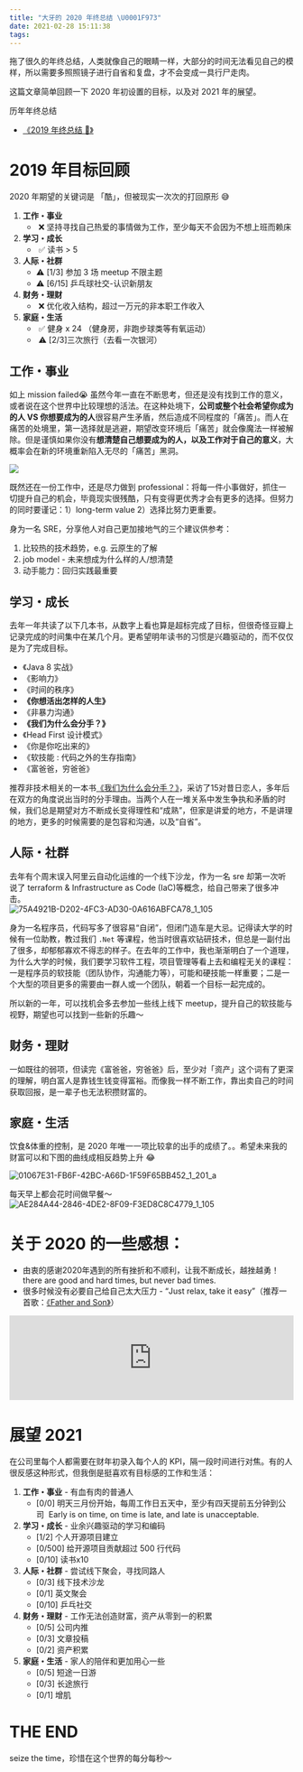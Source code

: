```yaml
---
title: "大牙的 2020 年终总结 \U0001F973"
date: 2021-02-28 15:11:38
tags:
---
```


拖了很久的年终总结，人类就像自己的眼睛一样，大部分的时间无法看见自己的模样，所以需要多照照镜子进行自省和复盘，才不会变成一具行尸走肉。

这篇文章简单回顾一下 2020 年初设置的目标，以及对 2021 年的展望。

<!--more-->

历年年终总结
- [《2019 年终总结 🎉》](/blog/20200120/2019-summary/)

# 2019 年目标回顾

2020 年期望的关键词是 「酷」，但被现实一次次的打回原形 😅 

1. **工作・事业**
    -  ❌ 坚持寻找自己热爱的事情做为工作，至少每天不会因为不想上班而赖床
2. **学习・成长**
    -  ✅ 读书  > 5 
3. **人际・社群**
    - ⚠️ [1/3] 参加 3 场 meetup 不限主题
    - ⚠️ [6/15] 乒乓球社交-认识新朋友 
4. **财务・理财**
    -  ❌ 优化收入结构，超过一万元的非本职工作收入
5. **家庭・生活**
    -  ✅ 健身 x 24 （健身房，非跑步球类等有氧运动）
    -  ⚠️ [2/3]三次旅行（去看一次银河）

## 工作・事业

如上 mission failed😭 虽然今年一直在不断思考，但还是没有找到工作的意义，或者说在这个世界中比较理想的活法。在这种处境下，**公司或整个社会希望你成为的人 VS 你想要成为的人**很容易产生矛盾，然后造成不同程度的「痛苦」。而人在痛苦的处境里，第一选择就是逃避，期望改变环境后「痛苦」就会像魔法一样被解除。但是谨慎如果你没有**想清楚自己想要成为的人，以及工作对于自己的意义**，大概率会在新的环境重新陷入无尽的「痛苦」黑洞。

![](/images/blog/200104_japan_travel/16144937497867.jpg)


既然还在一份工作中，还是尽力做到 professional：将每一件小事做好，抓住一切提升自己的机会，毕竟现实很残酷，只有变得更优秀才会有更多的选择。但努力的同时要谨记：1）long-term value 2）选择比努力更重要。

身为一名 SRE，分享他人对自己更加接地气的三个建议供参考：

1. 比较热的技术趋势，e.g. 云原生的了解
2. job model - 未来想成为什么样的人/想清楚 
3. 动手能力：回归实践最重要 

## 学习・成长

去年一年共读了以下几本书，从数字上看也算是超标完成了目标，但很奇怪豆瓣上记录完成的时间集中在某几个月。更希望明年读书的习惯是兴趣驱动的，而不仅仅是为了完成目标。

- 《Java 8 实战》
- 《影响力》
- 《时间的秩序》
- **《你想活出怎样的人生》**
- 《非暴力沟通》
- **《我们为什么会分手？》**
- 《Head First 设计模式》
- 《你是你吃出来的》
- 《软技能 : 代码之外的生存指南》
- 《富爸爸，穷爸爸》

推荐非技术相关的一本书[《我们为什么会分手？》](https://book.douban.com/subject/26146992/)，采访了15对昔日恋人，多年后在双方的角度说出当时的分手理由。当两个人在一堆关系中发生争执和矛盾的时候，我们总是期望对方不断成长变得理性和“成熟”，但家是讲爱的地方，不是讲理的地方，更多的时候需要的是包容和沟通，以及“自省”。

## 人际・社群

去年有个周末误入阿里云自动化运维的一个线下沙龙，作为一名 sre 却第一次听说了 terraform & Infrastructure as Code (IaC)等概念，给自己带来了很多冲击。    
![75A4921B-D202-4FC3-AD30-0A616ABFCA78_1_105](/images/blog/200104_japan_travel/75A4921B-D202-4FC3-AD30-0A616ABFCA78_1_105_c.jpeg)


身为一名程序员，代码写多了很容易“自闭”，但闭门造车是大忌。记得读大学的时候有一位助教，教过我们 `.Net` 等课程，他当时很喜欢钻研技术，但总是一副付出了很多，却郁郁寡欢不得志的样子。在去年的工作中，我也渐渐明白了一个道理，为什么大学的时候，我们要学习软件工程，项目管理等看上去和编程无关的课程：一是程序员的软技能（团队协作，沟通能力等），可能和硬技能一样重要；二是一个大型的项目更多的需要由一群人或一个团队，朝着一个目标一起完成的。

所以新的一年，可以找机会多去参加一些线上线下 meetup，提升自己的软技能与视野，期望也可以找到一些新的乐趣～

## 财务・理财

一如既往的弱项，但读完《富爸爸，穷爸爸》后，至少对「资产」这个词有了更深的理解，明白富人是靠钱生钱变得富裕。而像我一样不断工作，靠出卖自己的时间获取回报，是一辈子也无法积攒财富的。

## 家庭・生活

饮食&体重的控制，是 2020 年唯一一项比较拿的出手的成绩了。。希望未来我的财富可以和下图的曲线成相反趋势上升 😂

![01067E31-FB6F-42BC-A66D-1F59F65BB452_1_201_a](/images/blog/200104_japan_travel/01067E31-FB6F-42BC-A66D-1F59F65BB452_1_201_a.jpeg)

每天早上都会花时间做早餐～   
![AE284A44-2846-4DE2-8F09-F3ED8C8C4779_1_105](/images/blog/200104_japan_travel/AE284A44-2846-4DE2-8F09-F3ED8C8C4779_1_105_c.jpeg)


# 关于 2020 的一些感想：
- 由衷的感谢2020年遇到的所有挫折和不顺利，让我不断成长，越挫越勇！there are good and hard times, but never bad times. 
- 很多时候没有必要自己给自己太大压力 - “Just relax, take it easy”（推荐一首歌：[《Father and Son》](https://music.apple.com/cn/album/father-and-son/1535560790?i=1535561410&l=en)）

<iframe allow="autoplay *; encrypted-media *; fullscreen *" frameborder="0" height="150" style="width:100%;max-width:660px;overflow:hidden;background:transparent;" sandbox="allow-forms allow-popups allow-same-origin allow-scripts allow-storage-access-by-user-activation allow-top-navigation-by-user-activation" src="https://embed.music.apple.com/cn/album/father-and-son/1535560790?i=1535561410&l=en"></iframe>

# 展望 2021

在公司里每个人都需要在财年初录入每个人的 KPI，隔一段时间进行对焦。有的人很反感这种形式，但我倒是挺喜欢有目标感的工作和生活：

1. **工作・事业** - 有血有肉的普通人
    - [0/0] 明天三月份开始，每周工作日五天中，至少有四天提前五分钟到公司    Early is on time, on time is late, and late is unacceptable.
2. **学习・成长** - 业余兴趣驱动的学习和编码
    - [1/2] 个人开源项目建立
    - [0/500] 给开源项目贡献超过 500 行代码
    - [0/10] 读书x10 
3. **人际・社群** - 尝试线下聚会，寻找同路人
    - [0/3] 线下技术沙龙 
    - [0/1] 英文聚会
    - [0/10] 乒乓社交 
4. **财务・理财** - 工作无法创造财富，资产从零到一的积累
    - [0/5] 公司内推
    - [0/3] 文章投稿 
    - [0/2] 资产积累
5. **家庭・生活** - 家人的陪伴和更加用心一些
    - [0/5] 短途一日游
    - [0/3] 长途旅行
    - [0/1] 增肌

# THE END

seize the time，珍惜在这个世界的每分每秒～


